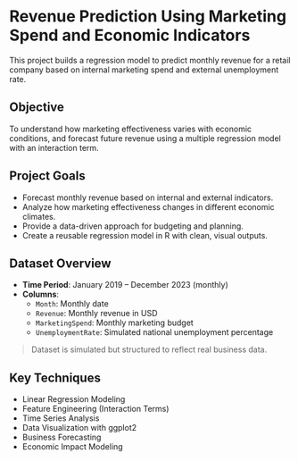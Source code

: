 # Revenue Prediction Using Marketing Spend and Economic Indicators

This project builds a regression model to predict monthly revenue for a retail company based on internal marketing spend and external unemployment rate.

## Objective
To understand how marketing effectiveness varies with economic conditions, and forecast future revenue using a multiple regression model with an interaction term.

## Project Goals

- Forecast monthly revenue based on internal and external indicators.
- Analyze how marketing effectiveness changes in different economic climates.
- Provide a data-driven approach for budgeting and planning.
- Create a reusable regression model in R with clean, visual outputs.

##  Dataset Overview

- **Time Period**: January 2019 – December 2023 (monthly)
- **Columns**:
  - `Month`: Monthly date
  - `Revenue`: Monthly revenue in USD
  - `MarketingSpend`: Monthly marketing budget
  - `UnemploymentRate`: Simulated national unemployment percentage

> Dataset is simulated but structured to reflect real business data.

##  Key Techniques
- Linear Regression Modeling  
- Feature Engineering (Interaction Terms)  
- Time Series Analysis  
- Data Visualization with ggplot2  
- Business Forecasting  
- Economic Impact Modeling
